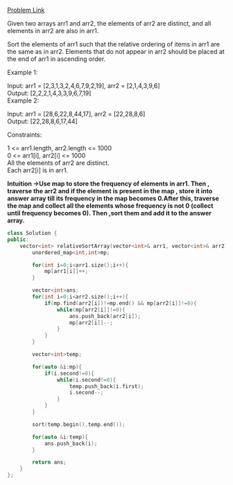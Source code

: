 [Problem Link](https://leetcode.com/problems/relative-sort-array/description/?envType=daily-question&envId=2024-06-11)<br>

Given two arrays arr1 and arr2, the elements of arr2 are distinct, and all elements in arr2 are also in arr1.<br>

Sort the elements of arr1 such that the relative ordering of items in arr1 are the same as in arr2. Elements that do not appear in arr2 should be placed at the end of arr1 in ascending order.<br>


Example 1:<br>

Input: arr1 = [2,3,1,3,2,4,6,7,9,2,19], arr2 = [2,1,4,3,9,6]<br>
Output: [2,2,2,1,4,3,3,9,6,7,19]<br>
Example 2:<br>


Input: arr1 = [28,6,22,8,44,17], arr2 = [22,28,8,6]<br>
Output: [22,28,8,6,17,44]<br>
 

Constraints:<br>

1 <= arr1.length, arr2.length <= 1000<br>
0 <= arr1[i], arr2[i] <= 1000<br>
All the elements of arr2 are distinct.<br>
Each arr2[i] is in arr1.<br>

__Intuition ->Use map to store the frequency of elements in arr1. Then , traverse the arr2 and if the element is present in the map , store it into answer array till its frequency in the map becomes 0.After this, traverse the map and collect all the elements whose frequency is not 0 (collect until frequency becomes 0). Then ,sort them and add it to the answer array.__

```C++
class Solution {
public:
    vector<int> relativeSortArray(vector<int>& arr1, vector<int>& arr2) {
        unordered_map<int,int>mp;

        for(int i=0;i<arr1.size();i++){
            mp[arr1[i]]++;
        }

        vector<int>ans;
        for(int i=0;i<arr2.size();i++){
            if(mp.find(arr2[i])!=mp.end() && mp[arr2[i]]!=0){
                while(mp[arr2[i]]!=0){
                    ans.push_back(arr2[i]);
                    mp[arr2[i]]--;
                }
            }
        }

        vector<int>temp;

        for(auto &i:mp){
            if(i.second!=0){
                while(i.second!=0){
                    temp.push_back(i.first);
                    i.second--;
                }
            }
        }

        sort(temp.begin(),temp.end());

        for(auto &i:temp){
            ans.push_back(i);
        }

        return ans;
    }
};
```
